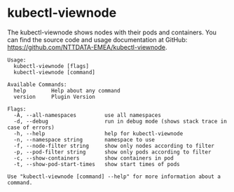 # kubectl-viewnode
The kubectl-viewnode shows nodes with their pods and containers.
You can find the source code and usage documentation at GitHub: https://github.com/NTTDATA-EMEA/kubectl-viewnode.

```
Usage:
  kubectl-viewnode [flags]
  kubectl-viewnode [command]

Available Commands:
  help        Help about any command
  version     Plugin Version

Flags:
  -A, --all-namespaces         use all namespaces
  -d, --debug                  run in debug mode (shows stack trace in case of errors)
  -h, --help                   help for kubectl-viewnode
  -n, --namespace string       namespace to use
  -f, --node-filter string     show only nodes according to filter
  -p, --pod-filter string      show only pods according to filter
  -c, --show-containers        show containers in pod
  -t, --show-pod-start-times   show start times of pods

Use "kubectl-viewnode [command] --help" for more information about a command.
```
